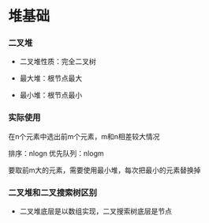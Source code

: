 # 堆基础


### 二叉堆

* 二叉堆性质：完全二叉树

* 最大堆：根节点最大

* 最小堆：根节点最小


### 实际使用

在n个元素中选出前m个元素，m和n相差较大情况

排序：nlogn
优先队列：nlogm

要取前m大的元素，需要使用最小堆，每次把最小的元素替换掉


### 二叉堆和二叉搜索树区别

* 二叉堆底层是以数组实现，二叉搜索树底层是节点
